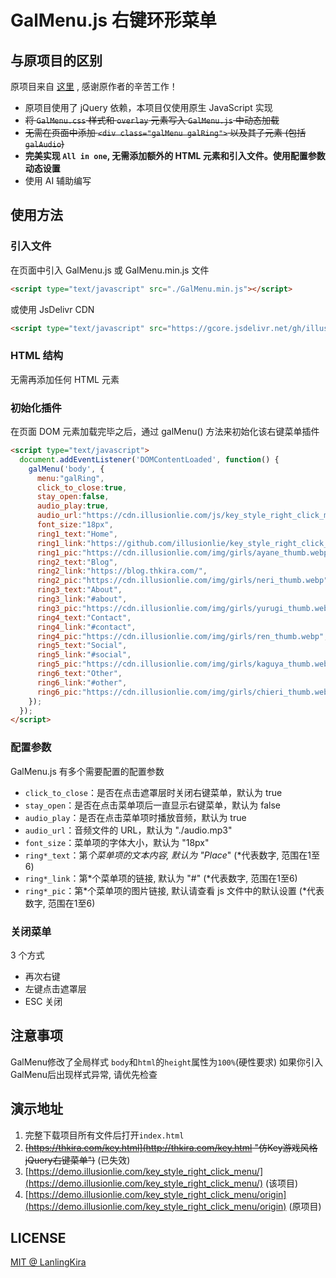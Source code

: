 # GalMenu.js 右键环形菜单

## 与原项目的区别

原项目来自 [这里](https://github.com/LanlingKira/key_style_right_click_menu) , 感谢原作者的辛苦工作！

- 原项目使用了 jQuery 依赖，本项目仅使用原生 JavaScript 实现
- ~~将 `GalMenu.css` 样式和 `overlay` 元素写入 `GalMenu.js` 中动态加载~~
- ~~无需在页面中添加 `<div class="galMenu galRing">` 以及其子元素 (包括`galAudio`)~~
- **完美实现 `All in one`, 无需添加额外的 HTML 元素和引入文件。使用配置参数动态设置**
- 使用 AI 辅助编写

## 使用方法

### 引入文件

在页面中引入 GalMenu.js 或 GalMenu.min.js 文件

``` html
<script type="text/javascript" src="./GalMenu.min.js"></script>
```

或使用 JsDelivr CDN

```html
<script type="text/javascript" src="https://gcore.jsdelivr.net/gh/illusionlie/key_style_right_click_menu/GalMenu.min.js"></script>
```

### HTML 结构

无需再添加任何 HTML 元素

### 初始化插件

在页面 DOM 元素加载完毕之后，通过 galMenu() 方法来初始化该右键菜单插件

``` html
<script type="text/javascript">
  document.addEventListener('DOMContentLoaded', function() {
    galMenu('body', {
      menu:"galRing",
      click_to_close:true,
      stay_open:false,
      audio_play:true,
      audio_url:"https://cdn.illusionlie.com/js/key_style_right_click_menu/audio.mp3",
      font_size:"18px",
      ring1_text:"Home",
      ring1_link:"https://github.com/illusionlie/key_style_right_click_menu",
      ring1_pic:"https://cdn.illusionlie.com/img/girls/ayane_thumb.webp",
      ring2_text:"Blog",
      ring2_link:"https://blog.thkira.com/",
      ring2_pic:"https://cdn.illusionlie.com/img/girls/neri_thumb.webp",
      ring3_text:"About",
      ring3_link:"#about",
      ring3_pic:"https://cdn.illusionlie.com/img/girls/yurugi_thumb.webp",
      ring4_text:"Contact",
      ring4_link:"#contact",
      ring4_pic:"https://cdn.illusionlie.com/img/girls/ren_thumb.webp",
      ring5_text:"Social",
      ring5_link:"#social",
      ring5_pic:"https://cdn.illusionlie.com/img/girls/kaguya_thumb.webp",
      ring6_text:"Other",
      ring6_link:"#other",
      ring6_pic:"https://cdn.illusionlie.com/img/girls/chieri_thumb.webp"
    });
  });
</script>
```

### 配置参数

GalMenu.js 有多个需要配置的配置参数

- `click_to_close`：是否在点击遮罩层时关闭右键菜单，默认为 true
- `stay_open`：是否在点击菜单项后一直显示右键菜单，默认为 false
- `audio_play`：是否在点击菜单项时播放音频，默认为 true
- `audio_url`：音频文件的 URL，默认为 "./audio.mp3"
- `font_size`：菜单项的字体大小，默认为 "18px"
- `ring*_text`：第*个菜单项的文本内容, 默认为 "Place*" (*代表数字, 范围在1至6)
- `ring*_link`：第*个菜单项的链接, 默认为 "#" (*代表数字, 范围在1至6)
- `ring*_pic`：第*个菜单项的图片链接, 默认请查看 js 文件中的默认设置 (*代表数字, 范围在1至6)

### 关闭菜单

3 个方式

- 再次右键
- 左键点击遮罩层
- ESC 关闭

## 注意事项

GalMenu修改了全局样式 `body`和`html`的`height`属性为`100%`(硬性要求)
如果你引入GalMenu后出现样式异常, 请优先检查

## 演示地址

1. 完整下载项目所有文件后打开`index.html`
2. ~~[https://thkira.com/key.html](http://thkira.com/key.html "仿Key游戏风格jQuery右键菜单")~~ (已失效)
3. [https://demo.illusionlie.com/key_style_right_click_menu/](https://demo.illusionlie.com/key_style_right_click_menu/) (该项目)
4. [https://demo.illusionlie.com/key_style_right_click_menu/origin](https://demo.illusionlie.com/key_style_right_click_menu/origin) (原项目)

## LICENSE

[MIT @ LanlingKira](./LICENSE)
